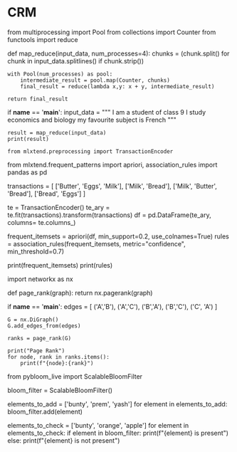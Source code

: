# CRM 
from multiprocessing import Pool
from collections import Counter
from functools import reduce

def map_reduce(input_data, num_processes=4):
    chunks = (chunk.split() for chunk in input_data.splitlines() if chunk.strip())

    with Pool(num_processes) as pool:
        intermediate_result = pool.map(Counter, chunks)
        final_result = reduce(lambda x,y: x + y, intermediate_result)

    return final_result

if __name__ == '__main__':
    input_data = """
    I am a student of class 9
    I study economics and biology
    my favourite subject is French
    """

    result = map_reduce(input_data)
    print(result)

	from mlxtend.preprocessing import TransactionEncoder
from mlxtend.frequent_patterns import apriori, association_rules
import pandas as pd

transactions = [
    ['Butter', 'Eggs', 'Milk'],
    ['Milk', 'Bread'],
    ['Milk', 'Butter', 'Bread'],
    ['Bread', 'Eggs']
]

te = TransactionEncoder()
te_ary =  te.fit(transactions).transform(transactions)
df = pd.DataFrame(te_ary, columns= te.columns_)

frequent_itemsets = apriori(df, min_support=0.2, use_colnames=True)
rules = association_rules(frequent_itemsets, metric="confidence", min_threshold=0.7)

print(frequent_itemsets)
print(rules)


import networkx as nx

def page_rank(graph):
    return nx.pagerank(graph)

if __name__ == '__main__':
    edges = [
        ('A','B'), ('A','C'),
        ('B','A'), ('B','C'),
        ('C', 'A')
    ]

    G = nx.DiGraph()
    G.add_edges_from(edges)

    ranks = page_rank(G)

    print("Page Rank")
    for node, rank in ranks.items():
        print(f"{node}:{rank}")
from pybloom_live import ScalableBloomFilter

bloom_filter = ScalableBloomFilter()

elements_to_add = ['bunty', 'prem', 'yash']
for element in elements_to_add:
    bloom_filter.add(element)

elements_to_check = ['bunty', 'orange', 'apple']
for element in elements_to_check:
    if element in bloom_filter:
        print(f"{element} is present")
    else:
        print(f"{element} is not present")
